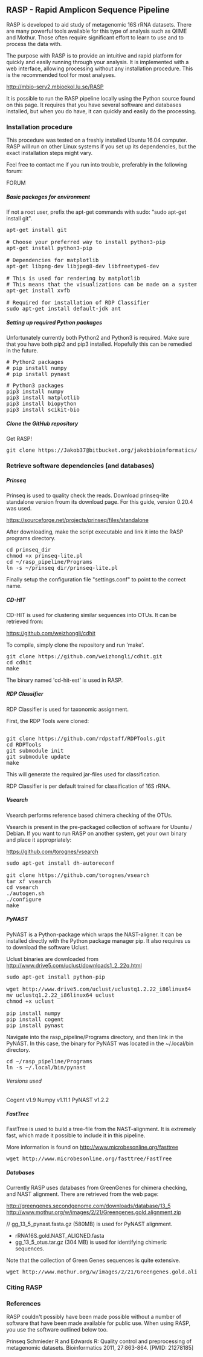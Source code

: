 ## RASP - Rapid Amplicon Sequence Pipeline

RASP is developed to aid study of metagenomic 16S rRNA datasets.
There are many powerful tools available for this type of analysis such as QIIME and Mothur.
Those often require significant effort to learn to use and to process the data with.

The purpose with RASP is to provide an intuitive and rapid platform for quickly and easily running
through your analysis. It is implemented with a web interface, allowing processing without
any installation procedure. This is the recommended tool for most analyses.

http://mbio-serv2.mbioekol.lu.se/RASP

It is possible to run the RASP pipeline locally using the Python source found on this page.
It requires that you have several software and databases installed, but when you do have,
it can quickly and easily do the processing.

### Installation procedure

This procedure was tested on a freshly installed Ubuntu 16.04 computer.
RASP will run on other Linux systems if you set up its dependencies, but the
exact installation steps might vary.

Feel free to contact me if you run into trouble, preferably in the following forum:

FORUM

##### Basic packages for environment

If not a root user, prefix the apt-get commands with sudo: "sudo apt-get install git".

<pre>
apt-get install git

# Choose your preferred way to install python3-pip
apt-get install python3-pip

# Dependencies for matplotlib
apt-get libpng-dev libjpeg8-dev libfreetype6-dev

# This is used for rendering by matplotlib
# This means that the visualizations can be made on a system not running graphics
apt-get install xvfb

# Required for installation of RDP Classifier
sudo apt-get install default-jdk ant
</pre>

##### Setting up required Python packages

Unfortunately currently both Python2 and Python3 is required.
Make sure that you have both pip2 and pip3 installed.
Hopefully this can be remedied in the future.

<pre>
# Python2 packages
# pip install numpy
# pip install pynast
</pre>

<pre>
# Python3 packages
pip3 install numpy
pip3 install matplotlib
pip3 install biopython
pip3 install scikit-bio
</pre>

##### Clone the GitHub repository

Get RASP!

<pre>
git clone https://Jakob37@bitbucket.org/jakobbioinformatics/rasp_pipeline
</pre>

### Retrieve software dependencies (and databases)

##### Prinseq

Prinseq is used to quality check the reads.
Download prinseq-lite standalone version froum its download page.
For this guide, version 0.20.4 was used.

https://sourceforge.net/projects/prinseq/files/standalone

After downloading, make the script executable and link it into the
RASP programs directory.

<pre>
cd prinseq_dir
chmod +x prinseq-lite.pl
cd ~/rasp_pipeline/Programs
ln -s ~/prinseq_dir/prinseq-lite.pl
</pre>

Finally setup the configuration file "settings.conf" to point to the correct name.

##### CD-HIT

CD-HIT is used for clustering similar sequences into OTUs. It can be retrieved from:

https://github.com/weizhongli/cdhit

To compile, simply clone the repository and run 'make'.

<pre>
git clone https://github.com/weizhongli/cdhit.git
cd cdhit
make
</pre>

The binary named 'cd-hit-est' is used in RASP.

##### RDP Classifier

RDP Classifier is used for taxonomic assignment.

First, the RDP Tools were cloned:

<pre>

git clone https://github.com/rdpstaff/RDPTools.git
cd RDPTools
git submodule init
git submodule update
make
</pre>

This will generate the required jar-files used for classification.

RDP Classifier is per default trained for classification of 16S rRNA.

##### Vsearch

Vsearch performs reference based chimera checking of the OTUs.

Vsearch is present in the pre-packaged collection of software for Ubuntu / Debian.
If you want to run RASP on another system, get your own binary and place it appropriately:

https://github.com/torognes/vsearch

<pre>
sudo apt-get install dh-autoreconf

git clone https://github.com/torognes/vsearch
tar xf vsearch
cd vsearch
./autogen.sh
./configure
make
</pre>

##### PyNAST

PyNAST is a Python-package which wraps the NAST-aligner. It can be installed directly with
the Python package manager pip. It also requires us to download the software Uclust.

Uclust binaries are downloaded from http://www.drive5.com/uclust/downloads1_2_22q.html

<pre>
sudo apt-get install python-pip

wget http://www.drive5.com/uclust/uclustq1.2.22_i86linux64
mv uclustq1.2.22_i86linux64 uclust
chmod +x uclust

pip install numpy
pip install cogent
pip install pynast
</pre>

Navigate into the rasp_pipeline/Programs directory, and then link in the PyNAST.
In this case, the binary for PyNAST was located in the ~/.local/bin directory.

<pre>
cd ~/rasp_pipeline/Programs
ln -s ~/.local/bin/pynast
</pre>

###### Versions used

Cogent v1.9
Numpy v1.11.1
PyNAST v1.2.2

##### FastTree

FastTree is used to build a tree-file from the NAST-alignment. It is extremely fast, which made it
possible to include it in this pipeline.

More information is found on http://www.microbesonline.org/fasttree

<pre>
wget http://www.microbesonline.org/fasttree/FastTree
</pre>

##### Databases

Currently RASP uses databases from GreenGenes for chimera checking, and NAST alignment.
There are retrieved from the web page:

http://greengenes.secondgenome.com/downloads/database/13_5
http://www.mothur.org/w/images/2/21/Greengenes.gold.alignment.zip

// gg_13_5_pynast.fasta.gz (580MB) is used for PyNAST alignment.

* rRNA16S.gold.NAST_ALIGNED.fasta
* gg_13_5_otus.tar.gz (304 MB) is used for identifying chimeric sequences.

Note that the collection of Green Genes sequences is quite extensive.

<pre>
wget http://www.mothur.org/w/images/2/21/Greengenes.gold.alignment.zip
</pre>


### Citing RASP

### References

RASP couldn't possibly have been made possible without a number of software
that have been made available for public use. When using RASP, you use the software
outlined below too.

Prinseq
Schmieder R and Edwards R: Quality control and preprocessing of metagenomic datasets.
Bioinformatics 2011, 27:863-864. [PMID: 21278185]




